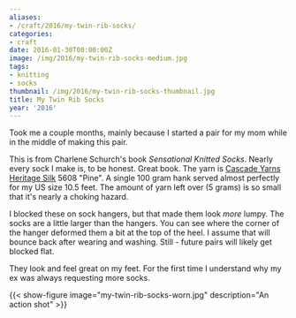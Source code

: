 ```yaml
---
aliases:
- /craft/2016/my-twin-rib-socks/
categories:
- craft
date: 2016-01-30T00:00:00Z
image: /img/2016/my-twin-rib-socks-medium.jpg
tags:
- knitting
- socks
thumbnail: /img/2016/my-twin-rib-socks-thumbnail.jpg
title: My Twin Rib Socks
year: '2016'
---
```

Took me a couple months, mainly because I started a pair for my mom while
in the middle of making this pair.
<!--more-->

This is from Charlene Schurch's book _Sensational Knitted Socks_. Nearly
every sock I make is, to be honest. Great book. The yarn is [Cascade Yarns
Heritage Silk][] 5608 "Pine". A single 100 gram hank served almost perfectly for
my US size 10.5 feet. The amount of yarn left over (5 grams) is so small
that it's nearly a choking hazard.

[Cascade Yarns Heritage Silk]: http://www.cascadeyarns.com/cascade-HeritageSilk.htm

I blocked these on sock hangers, but that made them look *more* lumpy. The
socks are a little larger than the hangers. You can see where the corner of
the hanger deformed them a bit at the top of the heel. I assume that will
bounce back after wearing and washing. Still - future pairs will likely get
blocked flat.

They look and feel great on my feet. For the first time I understand why
my ex was always requesting more socks.

{{< show-figure image="my-twin-rib-socks-worn.jpg" description="An action shot" >}}

